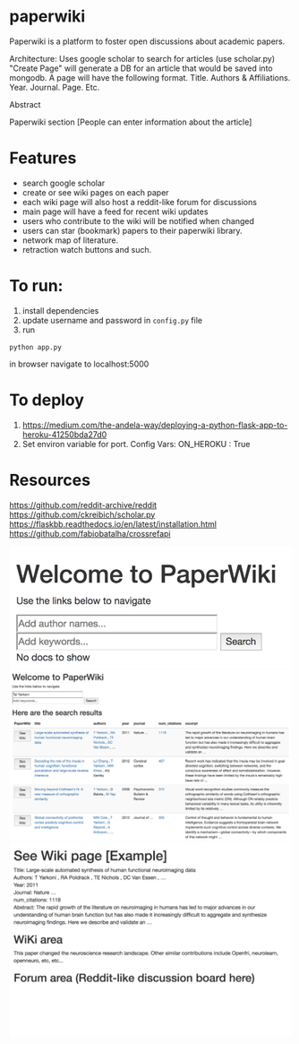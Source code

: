# paperwiki


Paperwiki is a platform to foster open discussions about academic papers.

Architecture:
Uses google scholar to search for articles (use scholar.py)
"Create Page" will generate a DB for an article
that would be saved into mongodb.
A page will have the following format.
Title.
Authors & Affiliations.
Year. Journal. Page. Etc.

Abstract

Paperwiki section
[People can enter information about the article]


# Features
- search google scholar
- create or see wiki pages on each paper
- each wiki page will also host a reddit-like forum for discussions
- main page will have a feed for recent wiki updates
- users who contribute to the wiki will be notified when changed
- users can star (bookmark) papers to their paperwiki library.
- network map of literature.
- retraction watch buttons and such.

# To run:
1. install dependencies
2. update username and password in `config.py` file
3. run
```
python app.py
```
in browser navigate to localhost:5000

# To deploy
1. https://medium.com/the-andela-way/deploying-a-python-flask-app-to-heroku-41250bda27d0
2. Set environ variable for port. 
Config Vars: ON_HEROKU : True

# Resources
https://github.com/reddit-archive/reddit  
https://github.com/ckreibich/scholar.py  
https://flaskbb.readthedocs.io/en/latest/installation.html  
https://github.com/fabiobatalha/crossrefapi  

![alt text](./images/1.png "Logo Title Text 1")
![alt text](./images/2.png "Logo Title Text 1")
![alt text](./images/3.png "Logo Title Text 1")
